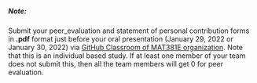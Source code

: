 ##### Note:

Submit your peer_evaluation and statement of personal contribution forms in **.pdf** format just before
your oral presentation (January 29, 2022 or January 30, 2022) via [GitHub Classroom of MAT381E organization](https://github.com/MAT381E). Note that this is an individual based study. 
If at least one member of your team does not submit this, then all the team members will get 0 for peer evaluation.

